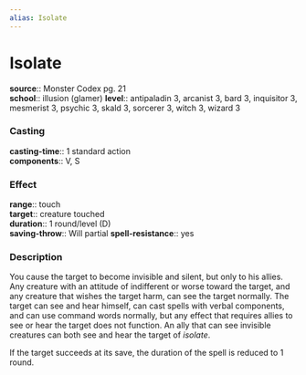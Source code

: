 ```yaml
---
alias: Isolate
---
```


# Isolate 

**source**:: Monster Codex pg. 21  
**school**:: illusion (glamer)
**level**:: antipaladin 3, arcanist 3, bard 3, inquisitor 3, mesmerist 3, psychic 3, skald 3, sorcerer 3, witch 3, wizard 3

### Casting 

**casting-time**:: 1 standard action  
**components**:: V, S

### Effect 

**range**:: touch  
**target**:: creature touched  
**duration**:: 1 round/level (D)  
**saving-throw**:: Will partial
**spell-resistance**:: yes

### Description 

You cause the target to become invisible and silent, but only to his allies. Any creature with an attitude of indifferent or worse toward the target, and any creature that wishes the target harm, can see the target normally. The target can see and hear himself, can cast spells with verbal components, and can use command words normally, but any effect that requires allies to see or hear the target does not function. An ally that can see invisible creatures can both see and hear the target of *isolate*.  
  
If the target succeeds at its save, the duration of the spell is reduced to 1 round.
